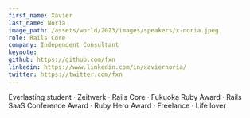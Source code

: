 ```yaml
---
first_name: Xavier
last_name: Noria
image_path: /assets/world/2023/images/speakers/x-noria.jpeg
role: Rails Core
company: Independent Consultant
keynote:
github: https://github.com/fxn
linkedin: https://www.linkedin.com/in/xaviernoria/
twitter: https://twitter.com/fxn
---
```


Everlasting student · Zeitwerk · Rails Core · Fukuoka Ruby Award · Rails SaaS Conference Award · Ruby Hero Award · Freelance · Life lover
